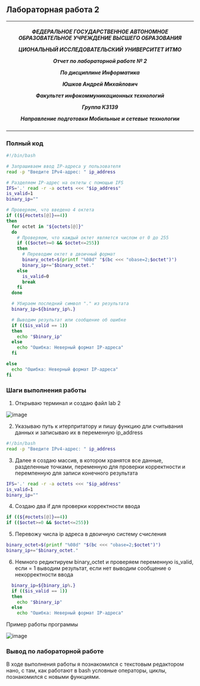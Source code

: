 ## Лабораторная работа 2
***

<h5 align="center">ФЕДЕРАЛЬНОЕ ГОСУДАРСТВЕННОЕ АВТОНОМНОЕ ОБРАЗОВАТЕЛЬНОЕ УЧРЕЖДЕНИЕ ВЫСШЕГО ОБРАЗОВАНИЯ

ЦИОНАЛЬНЫЙ ИССЛЕДОВАТЕЛЬСКИЙ УНИВЕРСИТЕТ ИТМО



Отчет по лабораторной работе № 2

По дисциплине Информатика

Юшков Андрей Михайлович

Факультет инфокоммуникационных технологий

Группа К3139

Направление подготовки Мобильные и сетевые технологии</h5>

***
### Полный код 


```bash
#!/bin/bash

# Запрашиваем ввод IP-адреса у пользователя
read -p "Введите IPv4-адрес: " ip_address

# Разделяем IP-адрес на октеты с помощью IFS
IFS='.' read -r -a octets <<< "$ip_address"
is_valid=1
binary_ip=""

# Проверяем, что введено 4 октета
if ((${#octets[@]}==4)) 
then
  for octet in "${octets[@]}"
  do
    # Проверяем, что каждый октет является числом от 0 до 255
    if (($octet>=0 && $octet<=255))
    then
      # Переводим октет в двоичный формат
      binary_octet=$(printf "%08d" "$(bc <<< "obase=2;$octet")")
      binary_ip+="$binary_octet."
    else
      is_valid=0
      break
    fi
  done

  # Убираем последний символ "." из результата
  binary_ip=${binary_ip%.}

  # Выводим результат или сообщение об ошибке
  if (($is_valid == 1))
  then
    echo "$binary_ip"
  else
    echo "Ошибка: Неверный формат IP-адреса"
  fi

else
  echo "Ошибка: Неверный формат IP-адреса"
fi
```
### Шаги выполнения работы 


1) Открываю терминал и создаю файл lab 2

![image](https://github.com/user-attachments/assets/f05dfa10-0cf9-40d2-8fbc-d902d1e6220d)

2) Указываю путь к итерпритатору и пишу функцию дли считывания данных и записываю их в переменную ip_address


```bash
#!/bin/bash
read -p "Введите IPv4-адрес: " ip_address
```

3) Далее я создаю массив, в котором хранятся все данные, разделенные точками, переменную для проверки корректности и перемпенную для записи конечного результата

```bash
IFS='.' read -r -a octets <<< "$ip_address"
is_valid=1
binary_ip=""
```

4) Создаю два if для проверки корректности ввода

```bash
if ((${#octets[@]}==4)) 
if (($octet>=0 && $octet<=255))
```
5) Перевожу числа ip адреса в двоичную систему счисления


```bash
binary_octet=$(printf "%08d" "$(bc <<< "obase=2;$octet")")
binary_ip+="$binary_octet."
```

6) Немного редиктируем binary_octet и проверяем переменную is_valid, если = 1 выводим результат, если нет выводим сообщение о некорректности ввода
   
```bash
  binary_ip=${binary_ip%.}
  if (($is_valid == 1))
  then
    echo "$binary_ip"
  else
    echo "Ошибка: Неверный формат IP-адреса"
```
Пример работы программы

![image](https://github.com/user-attachments/assets/97774892-b5d4-40f3-b096-29687c0aef6d)

### Вывод по лабораторной работе

В ходе выполнения работы я познакомился с текстовым редактором нано, с там, как работают в bash условные операторы, циклы, познакомился с новыми функциями.

